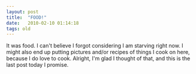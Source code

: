 ```yaml
---
layout: post
title:  "FOOD!"
date:   2010-02-10 01:14:18
tags: old
---
```


It was food. I can't believe I forgot considering I am starving right now. I might also end up putting pictures and/or recipes of things I cook on here, because I do love to cook. Alright, I'm glad I thought of that, and this is the last post today I promise.
